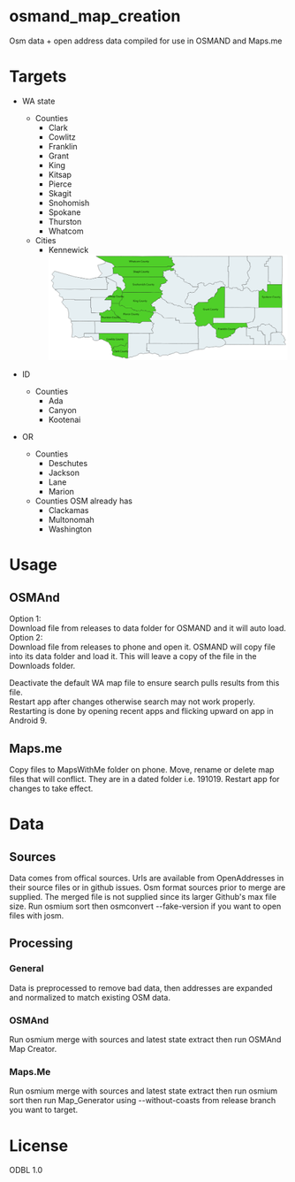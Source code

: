 # osmand_map_creation
Osm data + open address data compiled for use in OSMAND and Maps.me
# Targets
- WA state
  - Counties
    - Clark
    - Cowlitz
    - Franklin
    - Grant
    - King
    - Kitsap
    - Pierce
    - Skagit
    - Snohomish
    - Spokane
    - Thurston
    - Whatcom
  - Cities
    - Kennewick
![wa coverage](docs/wa_coverage.png)
- ID
  - Counties
    - Ada
    - Canyon
    - Kootenai

- OR
  - Counties
    - Deschutes
    - Jackson
    - Lane
    - Marion
  - Counties OSM already has
    - Clackamas
    - Multonomah
    - Washington

# Usage
## OSMAnd
Option 1:  
Download file from releases to data folder for OSMAND and it will auto load.  
Option 2:  
Download file from releases to phone and open it. OSMAND will copy file into its data folder and load it.
This will leave a copy of the file in the Downloads folder.

Deactivate the default WA map file to ensure search pulls results from this file.  
Restart app after changes otherwise search may not work properly. Restarting is done 
by opening recent apps and flicking upward on app in Android 9.

## Maps.me
Copy files to MapsWithMe folder on phone. Move, rename or delete map files that will conflict. They are in a dated folder i.e. 191019. Restart app for changes to take effect.

# Data
## Sources
Data comes from offical sources. Urls are available from OpenAddresses in their source files or in github issues.
Osm format sources prior to merge are supplied. The merged file is not supplied since its larger Github's max file size. Run osmium sort then osmconvert --fake-version if you want to open files with josm. 
## Processing
### General
Data is preprocessed to remove bad data, then addresses are expanded and normalized to match existing OSM data.
### OSMAnd
Run osmium merge with sources and latest state extract then run OSMAnd Map Creator.
### Maps.Me
Run osmium merge with sources and latest state extract then run osmium sort then run Map_Generator using --without-coasts from release branch you want to target.
# License
ODBL 1.0
